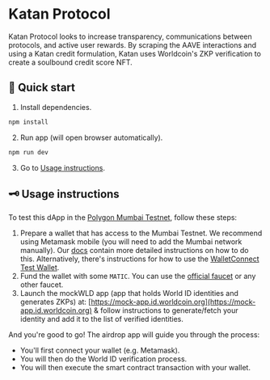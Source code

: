 
# Katan Protocol

Katan Protocol looks to increase transparency, communications between protocols, and active user rewards. By scraping the AAVE interactions and using a Katan credit formulation, Katan uses Worldcoin's ZKP verification to create a soulbound credit score NFT.

## 🚀 Quick start

1. Install dependencies.

```bash
npm install
```

2. Run app (will open browser automatically).

```bash
npm run dev
```

3. Go to [Usage instructions](#-usage-instructions).

## 🗝 Usage instructions

To test this dApp in the [Polygon Mumbai Testnet](https://mumbai.polygonscan.com), follow these steps:

1. Prepare a wallet that has access to the Mumbai Testnet. We recommend using Metamask mobile (you will need to add the Mumbai network manually). Our [docs](https://id.worldcoin.org) contain more detailed instructions on how to do this. Alternatively, there's instructions for how to use the [WalletConnect Test Wallet](https://github.com/WalletConnect/walletconnect-test-wallet).
2. Fund the wallet with some `MATIC`. You can use the [official faucet](https://faucet.polygon.technology) or any other faucet.
3. Launch the mockWLD app (app that holds World ID identities and generates ZKPs) at: [https://mock-app.id.worldcoin.org](https://mock-app.id.worldcoin.org) & follow instructions to generate/fetch your identity and add it to the list of verified identities.

And you're good to go! The airdrop app will guide you through the process:

- You'll first connect your wallet (e.g. Metamask).
- You will then do the World ID verification process.
- You will then execute the smart contract transaction with your wallet.
